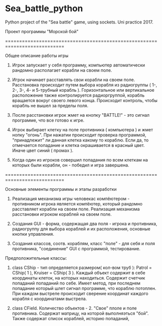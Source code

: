 # Sea_battle_python
Python project of the "Sea battle" game, using sockets. Uni practice 2017.

Проект программы "Морской бой"

===========================================================================

Общее описание работы игры

1) Игрок запускает у себя программу, компьютер автоматически рандомно располагает корабли на своем поле.

2) Игрок начинает расставлять свои корабли на своем поле. Расстановка происходит путем выбора корабля из радиогруппы ( 1-, 2-, 3-,  4- и 5-трубный корабль ). Горизонтальное или вертикальное расположение также контролируется радиоргруппой, корабль
вращается вокруг своего левого конца. Происходит контроль, чтобы корабль не вышел за пределы поля.

3) После расстановки игрок жмет на кнопку "BATTLE!" - это сигнал программе, что все готово к игре.

4) Игрок выбирает клетку на поле противника ( компьютера ) и жмет нопку "огонь". При нажатии происходит проверка программой, "принадлежит" ли данная клетка какому то кораблю. Если да, то отмечается попадание и клетка окрашивается в красный цвет. Иначе цвет синий ( промах ).

5) Когда один из игроков совершил попадания по всем клеткам на которых были корабли, он - победил и игра завершена.

===========================================================================

Основные элементы программы и этапы разработки

1) Реализация механизма игры человекас компёютером - противником игрока является компёютер, который рандомно расставляет корабли на своем поле. Реализация механизма расстановки игроком кораблей на своем поле.

2) Создания GUI - форма, содержащая два поля - игрока и противника, радиогруппу для выбора
кораблей и их расположения, основные кнопки управления.

3) Создания классов, соотв. кораблям, класс "поле" - для себя и поля противника,
"соединение" GUI с программой, тестирование.

Предположительные классы:

1) class CShip - тип определяется размером( кол-вом труб ): Patrol = CShip( 1 ), Kruiser = CShip( 3 ).
Каждый объект содержит в себе координаты клеток, на которых находиться.
Содержит счетчик попаданий попаданий по себе. 
Имеет метод, при последнем попадание который шлет сигнал программе, что кораблю потоплен.
При каждом выстреле происходит сверение координат каждого корабля с координатами выстрела.


2) class CField.
Количество объектов - 2. "Свое" плоле и поле противника. 
Содержат матрицу, на которой выполняэться "бой".
Также содержат список кораблей, историю попаданий,
